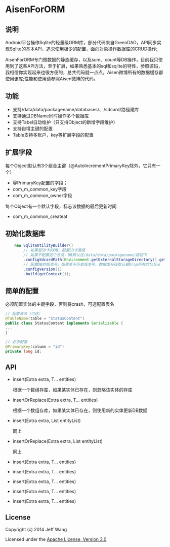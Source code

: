 # AisenForORM

## 说明

Android平台操作Sqlite的轻量级ORM库，部分代码来自GreenDAO，API同步实现Sqlite的基本API，追求使用极少的配置，面向对象操作数据库的CRUD操作;

AisenForORM专门做数据的静态缓存，以及sum、count等DB操作，目前我只使用到了这些API方法，至于扩展，如果熟悉基本的sql和sqilte的特性，参照源码，我相信你实现起来也很方便的，总共代码就一点点。Aisen微博所有的数据缓存都使用该库;性能和使用请参照Aisen微博的代码。

## 功能

 * 支持/data/data/packagename/databases/、/sdcard/路径建库
 * 支持通过DBName同时操作多个数据库
 * 支持Tabel自动维护（只支持Object的新增字段维护）
 * 支持自增主键的配置
 * Table支持多账户，key等扩展字段的配置

## 扩展字段

每个Object默认有3个组合主键（@AutoIncrementPrimaryKey除外，它只有一个）

 * @PrimaryKey配置的字段；
 * com_m_common_key字段
 * com_m_common_owner字段

每个Object有一个默认字段，标志该数据的最后更新时间

 * com_m_common_createat

## 初始化数据库

```java
	new SqliteUtilityBuilder()
		// 如果是SD卡的DB，配置SD卡路径	
		// 如果不配置这个方法，DB默认在/data/data/packagename/路径下
		.configSdcardPath(Environment.getExternalStorageDirectory().getAbsolutePath() + File.separator + "sqliteutility" + File.separator)
		// 配置DB的版本号，如果高于历史版本号，数据库升级默认是Drop所有的Table
		.configVersion(1)
		.build(getContext());
```

## 简单的配置

必须配置实体的主键字段，否则将crash，可选配置表名
```java
// 配置表名（可选）
@TableName(table = "StatusContent")
public class StatusContent implements Serializable {
...
}

// 必须配置
@PrimaryKey(column = "id")
private long id;

```



## API
 
 * insert(Extra extra, T... entities)

   根据一个数组存库，如果某实体已存在，则忽略该实体的存库

 * insertOrReplace(Extra extra, T... entities)

   根据一个数组存库，如果某实体已存在，则使用新的实体更新DB数据

 * insert(Extra extra, List<T> entityList)

   同上

 * insertOrReplace(Extra extra, List<T> entityList)

   同上

 * insert(Extra extra, T... entities)

 * insert(Extra extra, T... entities)

 * insert(Extra extra, T... entities)

 * insert(Extra extra, T... entities)

 * insert(Extra extra, T... entities)
   


## License

Copyright (c) 2014 Jeff Wang

Licensed under the [Apache License, Version 3.0](http://opensource.org/licenses/GPL-3.0)

